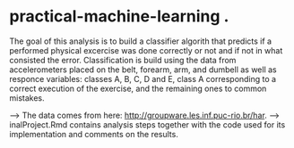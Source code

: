 # practical-machine-learning . 

The goal of this analysis is to build a classifier algorith that predicts if a performed physical excercise was done correctly or not and if not in what consisted the error. Classification is build using the data from accelerometers placed on the belt, forearm, arm, and dumbell as well as responce variables: classes A, B, C, D and E, class A corresponding to a correct execution of the exercise, and the remaining ones to common mistakes.  
  
--> The data comes from here: http://groupware.les.inf.puc-rio.br/har. 
--> inalProject.Rmd contains analysis steps together with the code used for its implementation and comments on the results.
